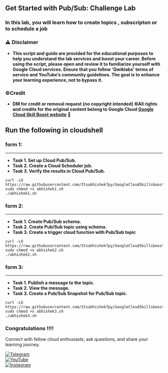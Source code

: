 ## Get Started with Pub/Sub: Challenge Lab



### In this lab, you will learn how to create topics , subscripton or to schedule a job


### ⚠️ Disclaimer
- **This script and guide are provided for  the educational purposes to help you understand the lab services and boost your career. Before using the script, please open and review it to familiarize yourself with Google Cloud services. Ensure that you follow 'Qwiklabs' terms of service and YouTube’s community guidelines. The goal is to enhance your learning experience, not to bypass it.**

### ©Credit
- **DM for credit or removal request (no copyright intended) ©All rights and credits for the original content belong to Google Cloud [Google Cloud Skill Boost website](https://www.cloudskillsboost.google/)** 🙏


## Run the following in cloudshell

### form 1:
---
* **Task 1. Set up Cloud Pub/Sub.**
* **Task 2. Create a Cloud Scheduler job.**
* **Task 3. Verify the results in Cloud Pub/Sub.**

````
curl -LO https://raw.githubusercontent.com/Itsabhishek7py/GoogleCloudSkillsboost/refs/heads/main/Get%20Started%20with%20PubSub%3A%20Challenge%20Lab/abhishek1.sh
sudo chmod +x abhishek1.sh
./abhishek1.sh
````
### form 2:
---

* **Task 1. Create Pub/Sub schema.**
* **Task 2. Create Pub/Sub topic using schema.**
* **Task 3. Create a trigger cloud function with Pub/Sub topic**


````
curl -LO https://raw.githubusercontent.com/Itsabhishek7py/GoogleCloudSkillsboost/refs/heads/main/Get%20Started%20with%20PubSub%3A%20Challenge%20Lab/abhishek2.sh
sudo chmod +x abhishek2.sh
./abhishek2.sh
````
###  form 3:
---

* **Task 1. Publish a message to the topic.**
* **Task 2. View the message.**
* **Task 3. Create a Pub/Sub Snapshot for Pub/Sub topic.**


````
curl -LO https://raw.githubusercontent.com/Itsabhishek7py/GoogleCloudSkillsboost/refs/heads/main/Get%20Started%20with%20PubSub%3A%20Challenge%20Lab/abhishek3.sh
sudo chmod +x abhishek3.sh
./abhishek3.sh
````

### Congratulations !!!!

Connect with fellow cloud enthusiasts, ask questions, and share your learning journey.  

[![Telegram](https://img.shields.io/badge/Telegram_Group-2CA5E0?style=for-the-badge&logo=telegram&logoColor=white)](https://t.me/+gBcgRTlZLyM4OGI1)  
[![YouTube](https://img.shields.io/badge/Subscribe-FF0000?style=for-the-badge&logo=youtube&logoColor=white)](https://www.youtube.com/@drabhishek.5460?sub_confirmation=1)  
[![Instagram](https://img.shields.io/badge/Follow-%23E4405F?style=for-the-badge&logo=instagram&logoColor=white)](https://www.instagram.com/drabhishek.5460/) 

